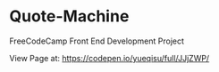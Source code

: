# Quote-Machine
FreeCodeCamp Front End Development Project

View Page at: https://codepen.io/yueqisu/full/JJjZWP/
